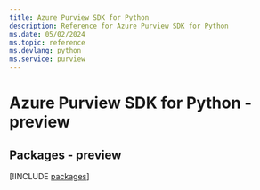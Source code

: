 ```yaml
---
title: Azure Purview SDK for Python
description: Reference for Azure Purview SDK for Python
ms.date: 05/02/2024
ms.topic: reference
ms.devlang: python
ms.service: purview
---
```

# Azure Purview SDK for Python - preview
## Packages - preview
[!INCLUDE [packages](purview-index.md)]
